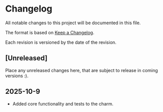 # Changelog

All notable changes to this project will be documented in this file.

The format is based on [Keep a Changelog](https://keepachangelog.com/en/1.1.0/).

Each revision is versioned by the date of the revision.

## [Unreleased]

Place any unreleased changes here, that are subject to release in coming versions :).

## 2025-10-9

- Added core functionality and tests to the charm.
